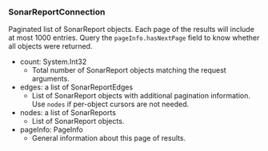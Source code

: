 ### SonarReportConnection
Paginated list of SonarReport objects. Each page of the results will include at most 1000 entries. Query the `pageInfo.hasNextPage` field to know whether all objects were returned.

- count: System.Int32
  - Total number of SonarReport objects matching the request arguments.
- edges: a list of SonarReportEdges
  - List of SonarReport objects with additional pagination information. Use `nodes` if per-object cursors are not needed.
- nodes: a list of SonarReports
  - List of SonarReport objects.
- pageInfo: PageInfo
  - General information about this page of results.
